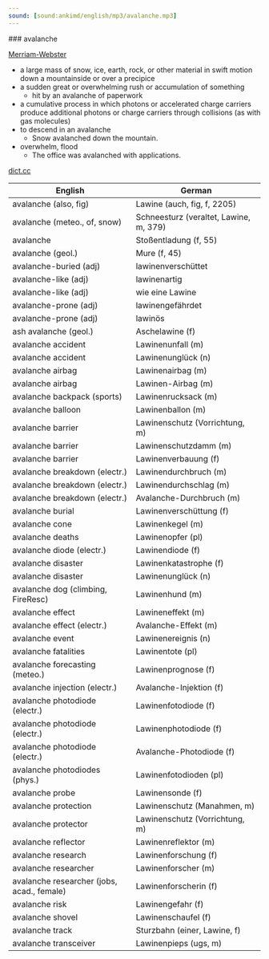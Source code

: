 ```yaml
---
sound: [sound:ankimd/english/mp3/avalanche.mp3]
---
```


\### avalanche

[Merriam-Webster](https://www.merriam-webster.com/dictionary/avalanche)

- a large mass of snow, ice, earth, rock, or other material in swift motion down a mountainside or over a precipice
- a sudden great or overwhelming rush or accumulation of something
    - hit by an avalanche of paperwork
- a cumulative process in which photons or accelerated charge carriers produce additional photons or charge carriers through collisions (as with gas molecules)
- to descend in an avalanche
    - Snow avalanched down the mountain.
- overwhelm, flood
    - The office was avalanched with applications.

[dict.cc](https://www.dict.cc/avalanche)

| English        | German       |
| -------------- | ------------ |
| avalanche (also, fig) | Lawine (auch, fig, f, 2205) |
| avalanche (meteo., of, snow) | Schneesturz (veraltet, Lawine, m, 379) |
| avalanche | Stoßentladung (f, 55) |
| avalanche (geol.) | Mure (f, 45) |
| avalanche-buried (adj) | lawinenverschüttet |
| avalanche-like (adj) | lawinenartig |
| avalanche-like (adj) | wie eine Lawine |
| avalanche-prone (adj) | lawinengefährdet |
| avalanche-prone (adj) | lawinös |
| ash avalanche (geol.) | Aschelawine (f) |
| avalanche accident | Lawinenunfall (m) |
| avalanche accident | Lawinenunglück (n) |
| avalanche airbag | Lawinenairbag (m) |
| avalanche airbag | Lawinen-Airbag (m) |
| avalanche backpack (sports) | Lawinenrucksack (m) |
| avalanche balloon | Lawinenballon (m) |
| avalanche barrier | Lawinenschutz (Vorrichtung, m) |
| avalanche barrier | Lawinenschutzdamm (m) |
| avalanche barrier | Lawinenverbauung (f) |
| avalanche breakdown (electr.) | Lawinendurchbruch (m) |
| avalanche breakdown (electr.) | Lawinendurchschlag (m) |
| avalanche breakdown (electr.) | Avalanche-Durchbruch (m) |
| avalanche burial | Lawinenverschüttung (f) |
| avalanche cone | Lawinenkegel (m) |
| avalanche deaths | Lawinenopfer (pl) |
| avalanche diode (electr.) | Lawinendiode (f) |
| avalanche disaster | Lawinenkatastrophe (f) |
| avalanche disaster | Lawinenunglück (n) |
| avalanche dog (climbing, FireResc) | Lawinenhund (m) |
| avalanche effect | Lawineneffekt (m) |
| avalanche effect (electr.) | Avalanche-Effekt (m) |
| avalanche event | Lawinenereignis (n) |
| avalanche fatalities | Lawinentote (pl) |
| avalanche forecasting (meteo.) | Lawinenprognose (f) |
| avalanche injection (electr.) | Avalanche-Injektion (f) |
| avalanche photodiode <APD> (electr.) | Lawinenfotodiode (f) |
| avalanche photodiode <APD> (electr.) | Lawinenphotodiode (f) |
| avalanche photodiode <APD> (electr.) | Avalanche-Photodiode <APD> (f) |
| avalanche photodiodes (phys.) | Lawinenfotodioden (pl) |
| avalanche probe | Lawinensonde (f) |
| avalanche protection | Lawinenschutz (Manahmen, m) |
| avalanche protector | Lawinenschutz (Vorrichtung, m) |
| avalanche reflector | Lawinenreflektor (m) |
| avalanche research | Lawinenforschung (f) |
| avalanche researcher | Lawinenforscher (m) |
| avalanche researcher (jobs, acad., female) | Lawinenforscherin (f) |
| avalanche risk | Lawinengefahr (f) |
| avalanche shovel | Lawinenschaufel (f) |
| avalanche track | Sturzbahn (einer, Lawine, f) |
| avalanche transceiver | Lawinenpieps (ugs, m) |
